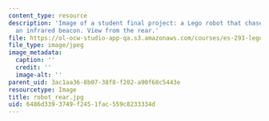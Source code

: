 ```yaml
---
content_type: resource
description: 'Image of a student final project: a Lego robot that chases or flees
  an infrared beacon. View from the rear.'
file: https://ol-ocw-studio-app-qa.s3.amazonaws.com/courses/es-293-lego-robotics-spring-2007/6486d3393749f2451fac559c8233334d_robot_rear.jpg
file_type: image/jpeg
image_metadata:
  caption: ''
  credit: ''
  image-alt: ''
parent_uid: 3ac1aa36-8b07-38f8-f202-a90f68c5443e
resourcetype: Image
title: robot_rear.jpg
uid: 6486d339-3749-f245-1fac-559c8233334d
---
```

